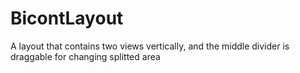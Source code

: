 # BicontLayout
A layout that contains two views vertically, and the middle divider is draggable for changing splitted area

